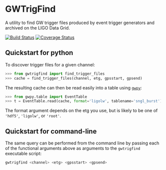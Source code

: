 # GWTrigFind

A utility to find GW trigger files produced by event trigger generators and archived on the LIGO Data Grid.

[![Build Status](https://travis-ci.com/gwpy/gwtrigfind.svg?branch=master)](https://travis-ci.org/gwpy/gwtrigfind)
[![Coverage Status](https://coveralls.io/repos/github/gwpy/gwtrigfind/badge.svg?branch=master)](https://coveralls.io/github/gwpy/gwtrigfind?branch=master)

## Quickstart for python

To discover trigger files for a given channel:

```python
>>> from gwtrigfind import find_trigger_files
>>> cache = find_trigger_files(channel, etg, gpsstart, gpsend)
```

The resulting cache can then be read easily into a table using [`gwpy`](//gwpy.github.io/):

```python
>>> from gwpy.table import EventTable
>>> t = EventTable.read(cache, format='ligolw', tablename='sngl_burst')
```

The format argument depends on the etg you use, but is likely to be one of `'hdf5'`, `'ligolw'`, or `'root'`.

## Quickstart for command-line

The same query can be performed from the command line by passing each of the functional arguments above as arguments to the `gwtrigfind` executable script:

```bash
gwtrigfind <channel> <etg> <gpsstart> <gpsend>
```
